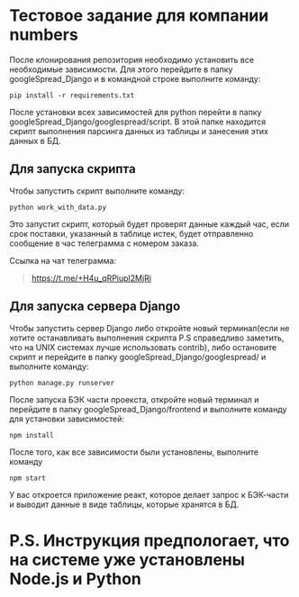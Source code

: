 # Тестовое задание для компании numbers

После клонирования репозитория необходимо установить все необходимые зависимости. Для этого перейдите в папку googleSpread_Django и в командной строке выполните команду:

    pip install -r requirements.txt

После установки всех зависимостей для python перейти в папку googleSpread_Django/googlespread/script. В этой папке находится скрипт выполнения парсинга данных из таблицы и занесения этих данных в БД.

## Для запуска скрипта 

Чтобы запустить скрипт выполните команду:

    python work_with_data.py 

Это запустит скрипт, который будет проверят данные каждый час, если срок поставки, указанный в таблице истек, будет отправленно сообщение в час телеграмма с номером заказа. 

Ссылка на чат телеграмма:

> https://t.me/+H4u_qRPiupI2MjRi

## Для запуска сервера Django 

Чтобы запустить сервер Django либо откройте новый терминал(если не хотите останавливать выполнения скрипта P.S справедливо заметить, что на UNIX системах лучше использовать contrib), либо остановите скрипт и перейдите в папку googleSpread_Django/googlespread/ и выполните команду:

    python manage.py runserver

После запуска БЭК части проекста, откройте новый терминал и перейдите в папку googleSpread_Django/frontend и выполните команду для установки зависимостей:

    npm install

После того, как все зависимости были установлены, выполните команду 

    npm start 

У вас откроется приложение реакт, которое делает запрос к БЭК-части и выводит данные в виде таблицы, которые хранятся в БД.


# P.S. Инструкция предпологает, что на системе уже установлены Node.js и Python